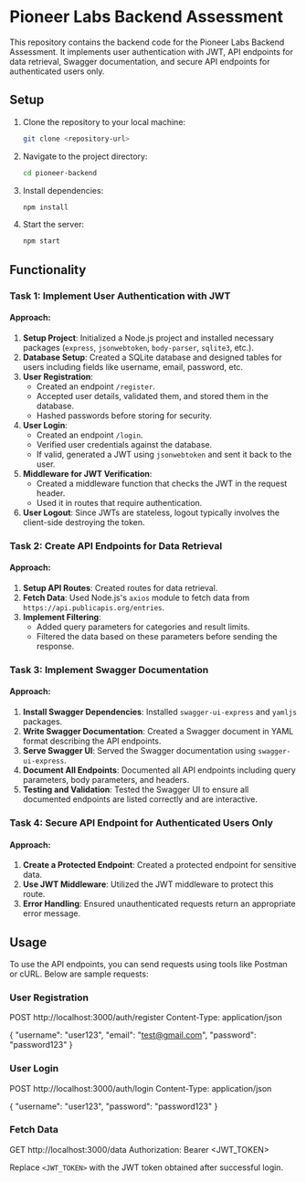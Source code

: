 # Pioneer Labs Backend Assessment

This repository contains the backend code for the Pioneer Labs Backend Assessment. It implements user authentication with JWT, API endpoints for data retrieval, Swagger documentation, and secure API endpoints for authenticated users only.

## Setup

1. Clone the repository to your local machine:

    ```bash
    git clone <repository-url>
    ```

2. Navigate to the project directory:

    ```bash
    cd pioneer-backend
    ```

3. Install dependencies:

    ```bash
    npm install
    ```

4. Start the server:

    ```bash
    npm start
    ```

## Functionality

### Task 1: Implement User Authentication with JWT

#### Approach:

1. **Setup Project**: Initialized a Node.js project and installed necessary packages (`express`, `jsonwebtoken`, `body-parser`, `sqlite3`, etc.).
2. **Database Setup**: Created a SQLite database and designed tables for users including fields like username, email, password, etc.
3. **User Registration**:
    - Created an endpoint `/register`.
    - Accepted user details, validated them, and stored them in the database.
    - Hashed passwords before storing for security.
4. **User Login**:
    - Created an endpoint `/login`.
    - Verified user credentials against the database.
    - If valid, generated a JWT using `jsonwebtoken` and sent it back to the user.
5. **Middleware for JWT Verification**:
    - Created a middleware function that checks the JWT in the request header.
    - Used it in routes that require authentication.
6. **User Logout**: Since JWTs are stateless, logout typically involves the client-side destroying the token.

### Task 2: Create API Endpoints for Data Retrieval

#### Approach:

1. **Setup API Routes**: Created routes for data retrieval.
2. **Fetch Data**: Used Node.js's `axios` module to fetch data from `https://api.publicapis.org/entries`.
3. **Implement Filtering**:
    - Added query parameters for categories and result limits.
    - Filtered the data based on these parameters before sending the response.

### Task 3: Implement Swagger Documentation

#### Approach:

1. **Install Swagger Dependencies**: Installed `swagger-ui-express` and `yamljs` packages.
2. **Write Swagger Documentation**: Created a Swagger document in YAML format describing the API endpoints.
3. **Serve Swagger UI**: Served the Swagger documentation using `swagger-ui-express`.
4. **Document All Endpoints**: Documented all API endpoints including query parameters, body parameters, and headers.
5. **Testing and Validation**: Tested the Swagger UI to ensure all documented endpoints are listed correctly and are interactive.

### Task 4: Secure API Endpoint for Authenticated Users Only

#### Approach:

1. **Create a Protected Endpoint**: Created a protected endpoint for sensitive data.
2. **Use JWT Middleware**: Utilized the JWT middleware to protect this route.
3. **Error Handling**: Ensured unauthenticated requests return an appropriate error message.

## Usage

To use the API endpoints, you can send requests using tools like Postman or cURL. Below are sample requests:

### User Registration

POST http://localhost:3000/auth/register
Content-Type: application/json

{
"username": "user123",
"email": "test@gmail.com",
"password": "password123"
}

### User Login

POST http://localhost:3000/auth/login
Content-Type: application/json

{
"username": "user123",
"password": "password123"
}

### Fetch Data

GET http://localhost:3000/data
Authorization: Bearer <JWT_TOKEN>

Replace `<JWT_TOKEN>` with the JWT token obtained after successful login.

